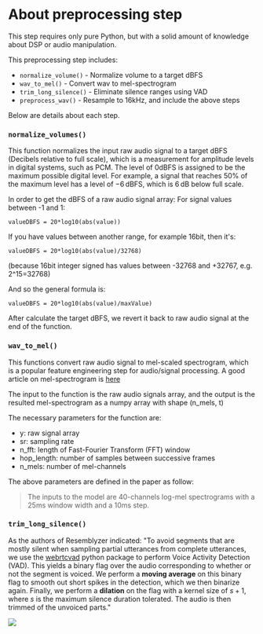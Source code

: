 # About preprocessing step

This step requires only pure Python, but with a solid amount of knowledge about DSP or audio manipulation.

This preprocessing step includes:
- `normalize_volume()` - Normalize volume to a target dBFS
- `wav_to_mel()` - Convert wav to mel-spectrogram
- `trim_long_silence()` - Eliminate silence ranges using VAD
- `preprocess_wav()` - Resample to 16kHz, and include the above steps

Below are details about each step.

### `normalize_volumes()`
This function normalizes the input raw audio signal to a target dBFS (Decibels relative to full scale), which is a measurement for amplitude levels in digital systems, such as PCM. The level of 0dBFS is assigned to be the maximum possible digital level. For example, a signal that reaches 50% of the maximum level has a level of −6 dBFS, which is 6 dB below full scale. 

In order to get the dBFS of a raw audio signal array:
For signal values between -1 and 1:
```
valueDBFS = 20*log10(abs(value))
```

If you have values between another range, for example 16bit, then it's:
```
valueDBFS = 20*log10(abs(value)/32768)
```
(because 16bit integer signed has values between -32768 and +32767, e.g. 2^15=32768)

And so the general formula is:
```
valueDBFS = 20*log10(abs(value)/maxValue)
```

After calculate the target dBFS, we revert it back to raw audio signal at the end of the function.

### `wav_to_mel()`
This functions convert raw audio signal to mel-scaled spectrogram, which is a popular feature engineering step for audio/signal processing. A good article on mel-spectrogram is [here](https://medium.com/analytics-vidhya/understanding-the-mel-spectrogram-fca2afa2ce53)

The input to the function is the raw audio signals array, and the output is the resulted mel-spectrogram as a numpy array with shape (n_mels, t)

The necessary parameters for the function are:
- y: raw signal array
- sr: sampling rate
- n_fft: length of Fast-Fourier Transform (FFT) window
- hop_length: number of samples between successive frames
- n_mels: number of mel-channels

The above parameters are defined in the paper as follow: 
> The inputs to the model are 40-channels log-mel spectrograms with a 25ms
window width and a 10ms step.

### `trim_long_silence()`
As the authors of Resemblyzer indicated: 
"To avoid segments that are mostly silent when sampling partial utterances from complete utterances, we use the [webrtcvad](https://github.com/wiseman/py-webrtcvad) python package to perform Voice Activity Detection (VAD). This yields a binary flag over the audio corresponding to whether or not the segment is voiced. We perform a **moving average** on this binary flag to smooth out short spikes in the detection, which we then binarize again. Finally, we perform a **dilation** on the flag with a kernel size of $s + 1$, where $s$ is the maximum silence duration tolerated. The audio is then trimmed of the unvoiced parts."

![](https://i.imgur.com/Gc0OpVq.png)

